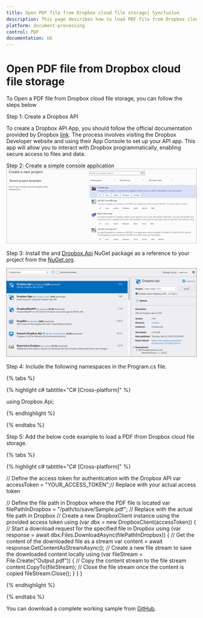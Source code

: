 ```yaml
---
title: Open PDF file from Dropbox cloud file storage| Syncfusion
description: This page describes how to load PDF file from Dropbox cloud file storage in C#  using Syncfusion .NET PDF library.
platform: document-processing
control: PDF
documentation: UG
---
```

# Open PDF file from Dropbox cloud file storage

To Open a PDF file from Dropbox cloud file storage, you can follow the steps below

Step 1: Create a Dropbox API

To create a Dropbox API App, you should follow the official documentation provided by Dropbox [link](https://www.dropbox.com/developers/documentation/dotnet#tutorial). The process involves visiting the Dropbox Developer website and using their App Console to set up your API app. This app will allow you to interact with Dropbox programmatically, enabling secure access to files and data.

Step 2: Create a simple console application
![Project configuration window](Open-PDF-Images/Console-Application.png)

Step 3: Install the and [Dropbox.Api](https://www.nuget.org/packages/Dropbox.Api) NuGet package as a reference to your project from the [NuGet.org](https://www.nuget.org/).

![NuGet package installation](Open-PDF-Images/Dropbox.Api-nuget.png)

Step 4: Include the following namespaces in the Program.cs file.

{% tabs %}

{% highlight c# tabtitle="C# [Cross-platform]" %}

using Dropbox.Api;

{% endhighlight %}

{% endtabs %}


Step 5: Add the below code example to load a PDF ifrom Dropbox cloud file storage.

{% tabs %}

{% highlight c# tabtitle="C# [Cross-platform]" %}

// Define the access token for authentication with the Dropbox API
var accessToken = "YOUR_ACCESS_TOKEN";// Replace with your actual access token
    
// Define the file path in Dropbox where the PDF file is located
var filePathInDropbox = "/path/to/save/Sample.pdf"; // Replace with the actual file path in Dropbox
// Create a new DropboxClient instance using the provided access token
using (var dbx = new DropboxClient(accessToken))
{
    // Start a download request for the specified file in Dropbox
    using (var response = await dbx.Files.DownloadAsync(filePathInDropbox))
    {
        // Get the content of the downloaded file as a stream
        var content = await response.GetContentAsStreamAsync();
        // Create a new file stream to save the downloaded content locally
        using (var fileStream = File.Create("Output.pdf"))
        {
            // Copy the content stream to the file stream
            content.CopyTo(fileStream);
            // Close the file stream once the content is copied
            fileStream.Close();
        }
    }
}

{% endhighlight %}

{% endtabs %}

You can download a complete working sample from [GitHub](https://github.com/SyncfusionExamples/PDF-Examples/tree/master/Open-PDF-file/To%20Dropbox%20Cloud%20Storage).
